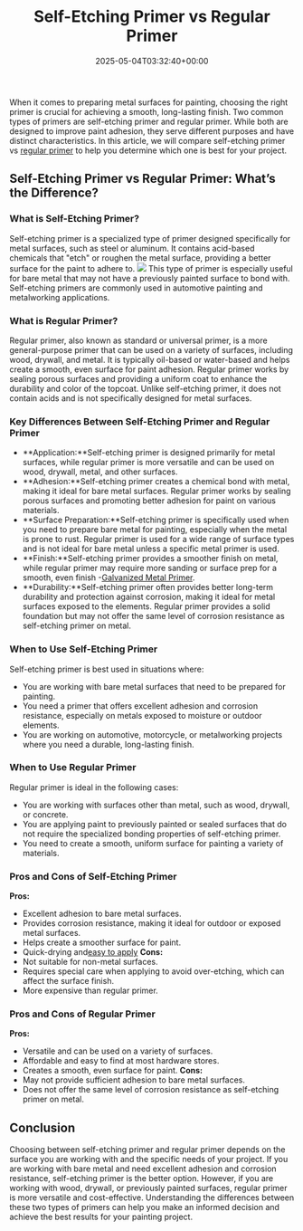 ﻿---
layout: post
title: Self-Etching Primer vs Regular Primer
date: '2025-05-04T03:32:40+00:00'
categories:
- Guide
- Paint
tags: []
slug: /self-etching-primer-vs-regular-primer/
lastmod: 2025-05-07T12:21:28+03:00
---

When it comes to preparing metal surfaces for painting, choosing the right primer is crucial for achieving a smooth, long-lasting finish. Two common types of primers are self-etching primer and regular primer.
While both are designed to improve paint adhesion, they serve different purposes and have distinct characteristics. In this article, we will compare self-etching primer vs
[regular primer](https://pestpolicy.com/best-primer-for-oak-cabinets/)
to help you determine which one is best for your project.
## Self-Etching Primer vs Regular Primer: What’s the Difference?
### What is Self-Etching Primer?
Self-etching primer is a specialized type of primer designed specifically for metal surfaces, such as steel or aluminum. It contains acid-based chemicals that "etch" or roughen the metal surface, providing a better surface for the paint to adhere to.
![](/assets/img/03/Self-Etching-Primer-vs-Regular-Primer-300x200.jpg)
This type of primer is especially useful for bare metal that may not have a previously painted surface to bond with. Self-etching primers are commonly used in automotive painting and metalworking applications.
### What is Regular Primer?
Regular primer, also known as standard or universal primer, is a more general-purpose primer that can be used on a variety of surfaces, including wood, drywall, and metal. It is typically oil-based or water-based and helps create a smooth, even surface for paint adhesion.
Regular primer works by sealing porous surfaces and providing a uniform coat to enhance the durability and color of the topcoat. Unlike self-etching primer, it does not contain acids and is not specifically designed for metal surfaces.
### Key Differences Between Self-Etching Primer and Regular Primer
- **Application:**Self-etching primer is designed primarily for metal surfaces, while regular primer is more versatile and can be used on wood, drywall, metal, and other surfaces.
- **Adhesion:**Self-etching primer creates a chemical bond with metal, making it ideal for bare metal surfaces. Regular primer works by sealing porous surfaces and promoting better adhesion for paint on various materials.
- **Surface Preparation:**Self-etching primer is specifically used when you need to prepare bare metal for painting, especially when the metal is prone to rust. Regular primer is used for a wide range of surface types and is not ideal for bare metal unless a specific metal primer is used.
- **Finish:**Self-etching primer provides a smoother finish on metal, while regular primer may require more sanding or surface prep for a smooth, even finish -[Galvanized Metal Primer](https://pestpolicy.com/rustoleum-galvanized-metal-primer/).
- **Durability:**Self-etching primer often provides better long-term durability and protection against corrosion, making it ideal for metal surfaces exposed to the elements. Regular primer provides a solid foundation but may not offer the same level of corrosion resistance as self-etching primer on metal.
### When to Use Self-Etching Primer
Self-etching primer is best used in situations where:
- You are working with bare metal surfaces that need to be prepared for painting.
- You need a primer that offers excellent adhesion and corrosion resistance, especially on metals exposed to moisture or outdoor elements.
- You are working on automotive, motorcycle, or metalworking projects where you need a durable, long-lasting finish.
### When to Use Regular Primer
Regular primer is ideal in the following cases:
- You are working with surfaces other than metal, such as wood, drywall, or concrete.
- You are applying paint to previously painted or sealed surfaces that do not require the specialized bonding properties of self-etching primer.
- You need to create a smooth, uniform surface for painting a variety of materials.
### Pros and Cons of Self-Etching Primer
**Pros:**
- Excellent adhesion to bare metal surfaces.
- Provides corrosion resistance, making it ideal for outdoor or exposed metal surfaces.
- Helps create a smoother surface for paint.
- Quick-drying and[easy to apply](https://pestpolicy.com/should-i-use-water-based-or-silicone-based-primer-in-painting/)
**Cons:**
- Not suitable for non-metal surfaces.
- Requires special care when applying to avoid over-etching, which can affect the surface finish.
- More expensive than regular primer.
### Pros and Cons of Regular Primer
**Pros:**
- Versatile and can be used on a variety of surfaces.
- Affordable and easy to find at most hardware stores.
- Creates a smooth, even surface for paint.
**Cons:**
- May not provide sufficient adhesion to bare metal surfaces.
- Does not offer the same level of corrosion resistance as self-etching primer on metal.
## Conclusion
Choosing between self-etching primer and regular primer depends on the surface you are working with and the specific needs of your project. If you are working with bare metal and need excellent adhesion and corrosion resistance, self-etching primer is the better option.
However, if you are working with wood, drywall, or previously painted surfaces, regular primer is more versatile and cost-effective. Understanding the differences between these two types of primers can help you make an informed decision and achieve the best results for your painting project.